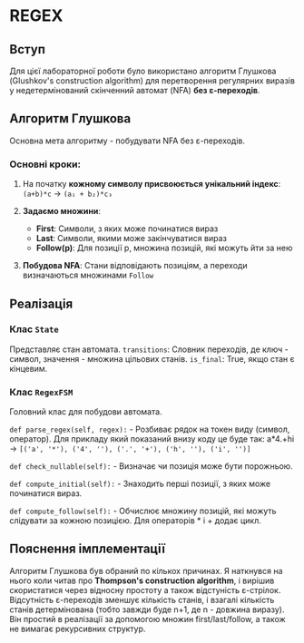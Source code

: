 # REGEX

## Вступ

Для цієї лабораторної роботи було використано алгоритм Глушкова (Glushkov's construction algorithm) для перетворення регулярних виразів у недетермінований скінченний автомат (NFA) **без ε-переходів**.

## Алгоритм Глушкова

Основна мета алгоритму - побудувати NFA без ε-переходів.

### Основні кроки:

1. На початку **кожному символу присвоюється унікальний індекс**: `(a+b)*c` → `(a₁ + b₂)*c₃`

2. **Задаємо множини**:
   - **First**: Символи, з яких може починатися вираз
   - **Last**: Символи, якими може закінчуватися вираз
   - **Follow(p)**: Для позиції p, множина позицій, які можуть йти за нею

3. **Побудова NFA**: Стани відповідають позиціям, а переходи визначаються множинами `Follow`

## Реалізація

###  Клас `State` 
Представляє стан автомата.
`transitions`: Словник переходів, де ключ - символ, значення - множина цільових станів.
`is_final`: True, якщо стан є кінцевим.

### Клас `RegexFSM`
Головний клас для побудови автомата.

`def parse_regex(self, regex):` - Розбиває рядок на токен виду (символ, оператор). 
Для прикладу який показаний внизу коду це буде так:
a*4.+hi → `[('a', '*'), ('4', ''), ('.', '+'), ('h', ''), ('i', '')]`

`def check_nullable(self):` - Визначає чи позиція може бути порожньою.

`def compute_initial(self):` - Знаходить перші позиції, з яких може починатися вираз.

`def compute_follow(self):` - Обчислює множину позицій, які можуть слідувати за кожною позицією. Для операторів * і + додає цикл.

## Пояснення імплементації

Алгоритм Глушкова був обраний по кількох причинах. 
Я наткнувся на нього коли читав про **Thompson's construction algorithm**, і вирішив скористатися через відносну простоту а також відстуність ε-стрілок.
Відсутність ε-переходів зменшує кількість станів, і взагалі кількість станів детермінована (тобто завжди буде n+1, де n - довжина виразу).
Він простий в реалізації за допомогою множин first/last/follow, а також не вимагає рекурсивних структур.
